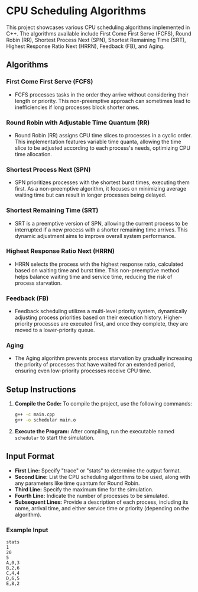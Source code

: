 # CPU Scheduling Algorithms

This project showcases various CPU scheduling algorithms implemented in C++. The algorithms available include First Come First Serve (FCFS), Round Robin (RR), Shortest Process Next (SPN), Shortest Remaining Time (SRT), Highest Response Ratio Next (HRRN), Feedback (FB), and Aging.

## Algorithms

### First Come First Serve (FCFS)
- FCFS processes tasks in the order they arrive without considering their length or priority. This non-preemptive approach can sometimes lead to inefficiencies if long processes block shorter ones.

### Round Robin with Adjustable Time Quantum (RR)
- Round Robin (RR) assigns CPU time slices to processes in a cyclic order. This implementation features variable time quanta, allowing the time slice to be adjusted according to each process's needs, optimizing CPU time allocation.

### Shortest Process Next (SPN)
- SPN prioritizes processes with the shortest burst times, executing them first. As a non-preemptive algorithm, it focuses on minimizing average waiting time but can result in longer processes being delayed.

### Shortest Remaining Time (SRT)
- SRT is a preemptive version of SPN, allowing the current process to be interrupted if a new process with a shorter remaining time arrives. This dynamic adjustment aims to improve overall system performance.

### Highest Response Ratio Next (HRRN)
- HRRN selects the process with the highest response ratio, calculated based on waiting time and burst time. This non-preemptive method helps balance waiting time and service time, reducing the risk of process starvation.

### Feedback (FB)
- Feedback scheduling utilizes a multi-level priority system, dynamically adjusting process priorities based on their execution history. Higher-priority processes are executed first, and once they complete, they are moved to a lower-priority queue.

### Aging
- The Aging algorithm prevents process starvation by gradually increasing the priority of processes that have waited for an extended period, ensuring even low-priority processes receive CPU time.

## Setup Instructions

1. **Compile the Code:**
   To compile the project, use the following commands:
   ```bash
   g++ -c main.cpp
   g++ -o schedular main.o
   ```

2. **Execute the Program:**
   After compiling, run the executable named `schedular` to start the simulation.

## Input Format

- **First Line:** Specify "trace" or "stats" to determine the output format.
- **Second Line:** List the CPU scheduling algorithms to be used, along with any parameters like time quantum for Round Robin.
- **Third Line:** Specify the maximum time for the simulation.
- **Fourth Line:** Indicate the number of processes to be simulated.
- **Subsequent Lines:** Provide a description of each process, including its name, arrival time, and either service time or priority (depending on the algorithm).

### Example Input
```
stats
1
20
5
A,0,3
B,2,6
C,4,4
D,6,5
E,8,2
```

